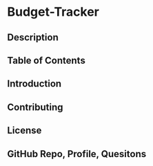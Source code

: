 # Budget-Tracker


## Description

## Table of Contents

## Introduction

## Contributing

## License

## GitHub Repo, Profile, Quesitons


